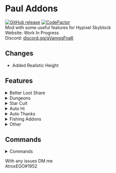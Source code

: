 # Paul Addons
[![GitHub release](https://img.shields.io/github/downloads/AtroxEGO/PaulAddonsKotlin/total)](https://github.com/AtrpxEGO/PaulAddonsKotlin/releases)  [![CodeFactor](https://www.codefactor.io/repository/github/AtroxEGO/PaulAddonsKotlin/badge)](https://www.codefactor.io/repository/github/AtroxEGO/PaulAddonsKotlin)\
Mod with some useful features for Hypixel Skyblock \
Website: Work In Progress \
Discord: [discord.gg/qVamggFna6](discord.gg/qVamggFna6)

## Changes

- Added Realistic Height

## Features
<details>
    <summary>Better Loot Share</summary>

### Better Loot Share
- Glow On Mobs
    - Renders an outline around selected Mobs
- Mob Notification
    - Displays notification if selected mob is near
</details>

<details>
  <summary>Dungeons</summary>

### Dungeons
- Starred Mob ESP
- Better Stonk
- Ghost Block
- Auto Chest Closer
- Terminal Waypoints
- Helmet Swapper
</details>

<details>
    <summary>Star Cult</summary>

### Star Cult
- Star Cult Timer
    - Displays a timer on your screen for star cult event
- Auto Guild Notification
    - Automatically sends notification in your guilds chat
</details>

<details>
  <summary>Auto Hi</summary>

### Auto Hi
- Friend Hi
    - Sends a custom message to selected friends on their join
- Guild Hi
    - Sends a custom message to guild on your join (Once Per Day)
</details>
<details>
  <summary>Auto Thanks</summary>

### Auto Thanks
- Auto Splash Thanks
  - Automatically sends a custom message after a splash, for splashers ign use [IGN]
</details>
<details>
  <summary>Fishing Addons</summary>

### Fishing Addons
- Sea Creature Tracker
  - Displays a customizable list with your caught sea creatures
- Barn Fishing Timer
  - Timer showing u time since last sea creatures kill
- Funny Fishing
  - Should automatically fish (experimental)
</details>

<details>
  <summary>Other</summary>

### Other
- Armor Swapper
- Realistic Height
</details>

## Commands
<details>
    <summary>Commands</summary>

- /pa (Opens Config)
- /pa hud (Edit HUD Locations)
- /pa save (Saves Config)

</details>

With any issues DM me <br>
AtroxEGO#1952
